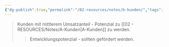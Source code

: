 ```yaml
---
{"dg-publish":true,"permalink":"/02-resources/notes/b-kunden/","tags":["marketing/priorität"],"noteIcon":"","updated":"2025-10-29T12:59:04.076+01:00"}
---
```


>Kunden mit mittlerem Umsatzanteil - Potenzial zu [[02 - RESOURCES/Notes/A-Kunden\|A-Kunden]] zu werden.
>>Entwicklungspotenzial - sollten gefördert werden.